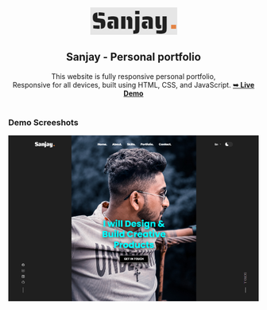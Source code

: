 <div align="center">
  <img src="./readme-images/project logo.png" />
  <h2 align="center">Sanjay - Personal portfolio</h2>
  This website is fully responsive personal portfolio, <br />Responsive for all devices, built using HTML, CSS, and JavaScript.
  <a href="#"><strong>➥ Live Demo</strong></a>
</div>
<br />

### Demo Screeshots
![Sanjay Portfolio Desktop Demo](./readme-images/desktop.png "Desktop Demo")


